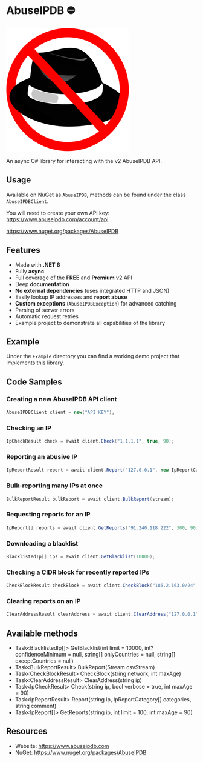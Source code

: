 ﻿# AbuseIPDB ⛔

![](https://raw.githubusercontent.com/actually-akac/AbuseIPDB/master/AbuseIPDB/icon.png)

An async C# library for interacting with the v2 AbuseIPDB API.

## Usage
Available on NuGet as `AbuseIPDB`, methods can be found under the class `AbuseIPDBClient`.

You will need to create your own API key: https://www.abuseipdb.com/account/api

https://www.nuget.org/packages/AbuseIPDB

## Features
- Made with **.NET 6**
- Fully **async**
- Full coverage of the **FREE** and **Premium** v2 API
- Deep **documentation**
- **No external dependencies** (uses integrated HTTP and JSON)
- Easily lookup IP addresses and **report abuse**
- **Custom exceptions** (`AbuseIPDBException`) for advanced catching
- Parsing of server errors
- Automatic request retries
- Example project to demonstrate all capabilities of the library

## Example
Under the `Example` directory you can find a working demo project that implements this library.

## Code Samples

### Creating a new AbuseIPDB API client
```csharp
AbuseIPDBClient client = new("API KEY");
```

### Checking an IP
```csharp
IpCheckResult check = await client.Check("1.1.1.1", true, 90);
```

### Reporting an abusive IP
```csharp
IpReportResult report = await client.Report("127.0.0.1", new IpReportCategory[] { IpReportCategory.WebSpam, IpReportCategory.SSH }, "Test Report");
```

### Bulk-reporting many IPs at once
```csharp
BulkReportResult bulkReport = await client.BulkReport(stream);
```

### Requesting reports for an IP
```csharp
IpReport[] reports = await client.GetReports("91.240.118.222", 300, 90);
```

### Downloading a blacklist
```csharp
BlacklistedIp[] ips = await client.GetBlacklist(10000);
```

### Checking a CIDR block for recently reported IPs
```csharp
CheckBlockResult checkBlock = await client.CheckBlock("186.2.163.0/24", 30);
```

### Clearing reports on an IP
```csharp
ClearAddressResult clearAddress = await client.ClearAddress("127.0.0.1");
```

## Available methods
- Task\<BlacklistedIp[]> GetBlacklist(int limit = 10000, int? confidenceMinimum = null, string[] onlyCountries = null, string[] exceptCountries = null)
- Task\<BulkReportResult> BulkReport(Stream csvStream)
- Task\<CheckBlockResult> CheckBlock(string network, int maxAge)
- Task\<ClearAddressResult> ClearAddress(string ip)
- Task\<IpCheckResult> Check(string ip, bool verbose = true, int maxAge = 90)
- Task\<IpReportResult> Report(string ip, IpReportCategory[] categories, string comment)
- Task\<IpReport[]> GetReports(string ip, int limit = 100, int maxAge = 90)

## Resources
* Website: https://www.abuseipdb.com
* NuGet: https://www.nuget.org/packages/AbuseIPDB